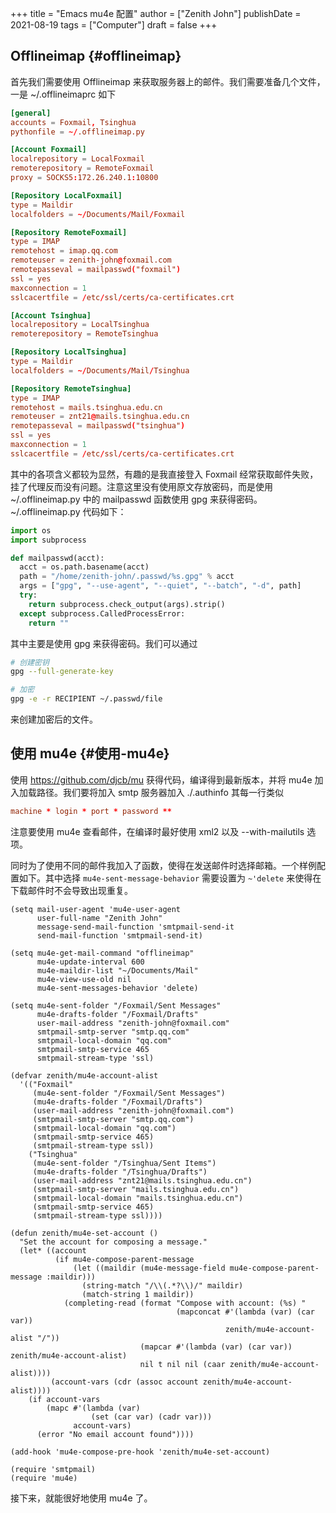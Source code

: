 +++
title = "Emacs mu4e 配置"
author = ["Zenith John"]
publishDate = 2021-08-19
tags = ["Computer"]
draft = false
+++

## Offlineimap {#offlineimap}

首先我们需要使用 Offlineimap 来获取服务器上的邮件。我们需要准备几个文件，一是 ~/.offlineimaprc 如下

```conf
[general]
accounts = Foxmail, Tsinghua
pythonfile = ~/.offlineimap.py

[Account Foxmail]
localrepository = LocalFoxmail
remoterepository = RemoteFoxmail
proxy = SOCKS5:172.26.240.1:10800

[Repository LocalFoxmail]
type = Maildir
localfolders = ~/Documents/Mail/Foxmail

[Repository RemoteFoxmail]
type = IMAP
remotehost = imap.qq.com
remoteuser = zenith-john@foxmail.com
remotepasseval = mailpasswd("foxmail")
ssl = yes
maxconnection = 1
sslcacertfile = /etc/ssl/certs/ca-certificates.crt

[Account Tsinghua]
localrepository = LocalTsinghua
remoterepository = RemoteTsinghua

[Repository LocalTsinghua]
type = Maildir
localfolders = ~/Documents/Mail/Tsinghua

[Repository RemoteTsinghua]
type = IMAP
remotehost = mails.tsinghua.edu.cn
remoteuser = znt21@mails.tsinghua.edu.cn
remotepasseval = mailpasswd("tsinghua")
ssl = yes
maxconnection = 1
sslcacertfile = /etc/ssl/certs/ca-certificates.crt
```

其中的各项含义都较为显然，有趣的是我直接登入 Foxmail 经常获取邮件失败，挂了代理反而没有问题。注意这里没有使用原文存放密码，而是使用 ~/.offlineimap.py 中的 mailpasswd 函数使用 gpg 来获得密码。~/.offlineimap.py 代码如下：

```python
import os
import subprocess

def mailpasswd(acct):
  acct = os.path.basename(acct)
  path = "/home/zenith-john/.passwd/%s.gpg" % acct
  args = ["gpg", "--use-agent", "--quiet", "--batch", "-d", path]
  try:
    return subprocess.check_output(args).strip()
  except subprocess.CalledProcessError:
    return ""
```

其中主要是使用 gpg 来获得密码。我们可以通过

```bash
# 创建密钥
gpg --full-generate-key

# 加密
gpg -e -r RECIPIENT ~/.passwd/file
```

来创建加密后的文件。


## 使用 mu4e {#使用-mu4e}

使用 <https://github.com/djcb/mu> 获得代码，编译得到最新版本，并将 mu4e 加入加载路径。我们要将加入 smtp 服务器加入 ./.authinfo 其每一行类似

```conf
machine * login * port * password **
```

注意要使用 mu4e 查看邮件，在编译时最好使用 xml2 以及 --with-mailutils 选项。

同时为了使用不同的邮件我加入了函数，使得在发送邮件时选择邮箱。一个样例配置如下。其中选择 `mu4e-sent-message-behavior` 需要设置为 `~'delete` 来使得在下载邮件时不会导致出现重复。

```elisp
(setq mail-user-agent 'mu4e-user-agent
      user-full-name "Zenith John"
      message-send-mail-function 'smtpmail-send-it
      send-mail-function 'smtpmail-send-it)

(setq mu4e-get-mail-command "offlineimap"
      mu4e-update-interval 600
      mu4e-maildir-list "~/Documents/Mail"
      mu4e-view-use-old nil
      mu4e-sent-messages-behavior 'delete)

(setq mu4e-sent-folder "/Foxmail/Sent Messages"
      mu4e-drafts-folder "/Foxmail/Drafts"
      user-mail-address "zenith-john@foxmail.com"
      smtpmail-smtp-server "smtp.qq.com"
      smtpmail-local-domain "qq.com"
      smtpmail-smtp-service 465
      smtpmail-stream-type 'ssl)

(defvar zenith/mu4e-account-alist
  '(("Foxmail"
     (mu4e-sent-folder "/Foxmail/Sent Messages")
     (mu4e-drafts-folder "/Foxmail/Drafts")
     (user-mail-address "zenith-john@foxmail.com")
     (smtpmail-smtp-server "smtp.qq.com")
     (smtpmail-local-domain "qq.com")
     (smtpmail-smtp-service 465)
     (smtpmail-stream-type ssl))
    ("Tsinghua"
     (mu4e-sent-folder "/Tsinghua/Sent Items")
     (mu4e-drafts-folder "/Tsinghua/Drafts")
     (user-mail-address "znt21@mails.tsinghua.edu.cn")
     (smtpmail-smtp-server "mails.tsinghua.edu.cn")
     (smtpmail-local-domain "mails.tsinghua.edu.cn")
     (smtpmail-smtp-service 465)
     (smtpmail-stream-type ssl))))

(defun zenith/mu4e-set-account ()
  "Set the account for composing a message."
  (let* ((account
          (if mu4e-compose-parent-message
              (let ((maildir (mu4e-message-field mu4e-compose-parent-message :maildir)))
                (string-match "/\\(.*?\\)/" maildir)
                (match-string 1 maildir))
            (completing-read (format "Compose with account: (%s) "
                                     (mapconcat #'(lambda (var) (car var))
                                                zenith/mu4e-account-alist "/"))
                             (mapcar #'(lambda (var) (car var)) zenith/mu4e-account-alist)
                             nil t nil nil (caar zenith/mu4e-account-alist))))
         (account-vars (cdr (assoc account zenith/mu4e-account-alist))))
    (if account-vars
        (mapc #'(lambda (var)
                  (set (car var) (cadr var)))
              account-vars)
      (error "No email account found"))))

(add-hook 'mu4e-compose-pre-hook 'zenith/mu4e-set-account)

(require 'smtpmail)
(require 'mu4e)
```

接下来，就能很好地使用 mu4e 了。
